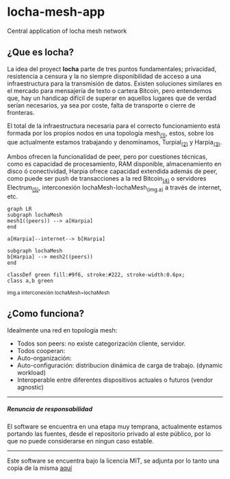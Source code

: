 # locha-mesh-app
Central application of locha mesh network

## ¿Que es locha?

La  idea del proyect **locha** parte de tres puntos fundamentales; privacidad, resistencia a censura y la no siempre disponibilidad de acceso a una infraestructura para la transmisión de datos.
Existen soluciones similares en el mercado para mensajería de texto o cartera Bitcoin, pero entendemos que, hay un handicap difícil de superar en aquellos lugares que de verdad serían necesarios, ya sea por coste, falta de transporte o cierre de fronteras.

El total de la infraestructura necesaria para el correcto funcionamiento está formada por los propios nodos en una topología mesh<sub>[(1)](https://en.wikipedia.org/wiki/Mesh_networking)</sub>, estos, sobre los que actualmente estamos trabajando y denominamos, Turpial<sub>[(2)](https://)</sub> y Harpia<sub>[(3)](https://)</sub>.

Ambos ofrecen la funcionalidad de peer, pero por cuestiones técnicas, como es capacidad de procesamiento, RAM disponible, almacenamiento en disco ó conectividad, Harpia ofrece capacidad extendida además de peer, como puede ser push de transacciones a la red Bitcoin<sub>[(4)](https://)</sub> o servidores Electrum<sub>[(5)](https://)</sub>, interconexión lochaMesh-lochaMesh<sub>(img.a)</sub> a través de internet, etc.
```mermaid
graph LR
subgraph lochaMesh
mesh1((peers)) --> a[Harpia]
end

a[Harpia]--internet--> b[Harpia]

subgraph lochaMesh
b[Harpia] --> mesh2((peers))
end

classDef green fill:#9f6, stroke:#222, stroke-width:0.6px;
class a,b green

```
<sup>img.a interconexión lochaMesh~lochaMesh</sup>

## ¿Como funciona?
Idealmente una red en topología mesh:
- Todos son peers: no existe categorización cliente, servidor.
- Todos cooperan:
- Auto-organización:
- Auto-configuración: distribucion dinámica de carga de trabajo. (dynamic workload)
- Interoperable entre diferentes dispositivos actuales o futuros (vendor agnostic)

---
##### Renuncia de responsabilidad
El software se encuentra en una etapa muy temprana, actualmente estamos portando las fuentes,
desde el repositorio privado al este público, por lo que no puede considerarse en ningun caso estable.

***

Este software se encuentra bajo la licencia MIT, se adjunta por lo tanto una copia de la misma [aquí](https://github.com/btcven/locha-mesh-app/blob/master/LICENSE)
 
